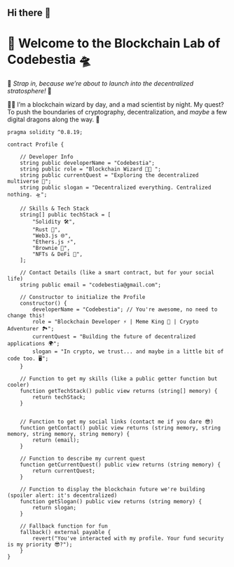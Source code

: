 ## Hi there 👋

# 👾 Welcome to the Blockchain Lab of **Codebestia** 🛸

🚀 *Strap in, because we’re about to launch into the decentralized stratosphere!* 🌌

👨‍💻 I’m a blockchain wizard by day, and a mad scientist by night. 
My quest? To push the boundaries of cryptography, decentralization, and *maybe* a few digital dragons along the way. 🐉

```solidity
pragma solidity ^0.8.19;

contract Profile {
    
    // Developer Info
    string public developerName = "Codebestia";
    string public role = "Blockchain Wizard 👨‍💻 ";
    string public currentQuest = "Exploring the decentralized multiverse 🚀";
    string public slogan = "Decentralized everything. Centralized nothing. 🛸";
    
    // Skills & Tech Stack
    string[] public techStack = [
        "Solidity 🛠️",
        "Rust 🦀",
        "Web3.js 🌐",
        "Ethers.js ⚡",
        "Brownie 🍲",
        "NFTs & DeFi 👑",
    ];
    
    // Contact Details (like a smart contract, but for your social life)
    string public email = "codebestia@gmail.com";
    
    // Constructor to initialize the Profile
    constructor() {
        developerName = "Codebestia"; // You're awesome, no need to change this!
        role = "Blockchain Developer ⚡ | Meme King 👑 | Crypto Adventurer 🏞️";
        currentQuest = "Building the future of decentralized applications 🌍";
        slogan = "In crypto, we trust... and maybe in a little bit of code too. 🖥️";
    }

    // Function to get my skills (like a public getter function but cooler)
    function getTechStack() public view returns (string[] memory) {
        return techStack;
    }


    // Function to get my social links (contact me if you dare 😎)
    function getContact() public view returns (string memory, string memory, string memory, string memory) {
        return (email);
    }

    // Function to describe my current quest
    function getCurrentQuest() public view returns (string memory) {
        return currentQuest;
    }
    
    // Function to display the blockchain future we're building (spoiler alert: it's decentralized)
    function getSlogan() public view returns (string memory) {
        return slogan;
    }

    // Fallback function for fun
    fallback() external payable {
        revert("You've interacted with my profile. Your fund security is my priority 😎?");
    }
}
```
